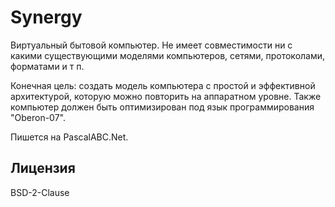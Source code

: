 ﻿# Synergy
Виртуальный бытовой компьютер. Не имеет совместимости ни с какими существующими
моделями компьютеров, сетями, протоколами, форматами и т п.

Конечная цель: создать модель компьютера с простой и эффективной архитектурой,
которую можно повторить на аппаратном уровне. Также компьютер должен быть 
оптимизирован под язык программирования "Oberon-07".

Пишется на PascalABC.Net.

## Лицензия
BSD-2-Clause

